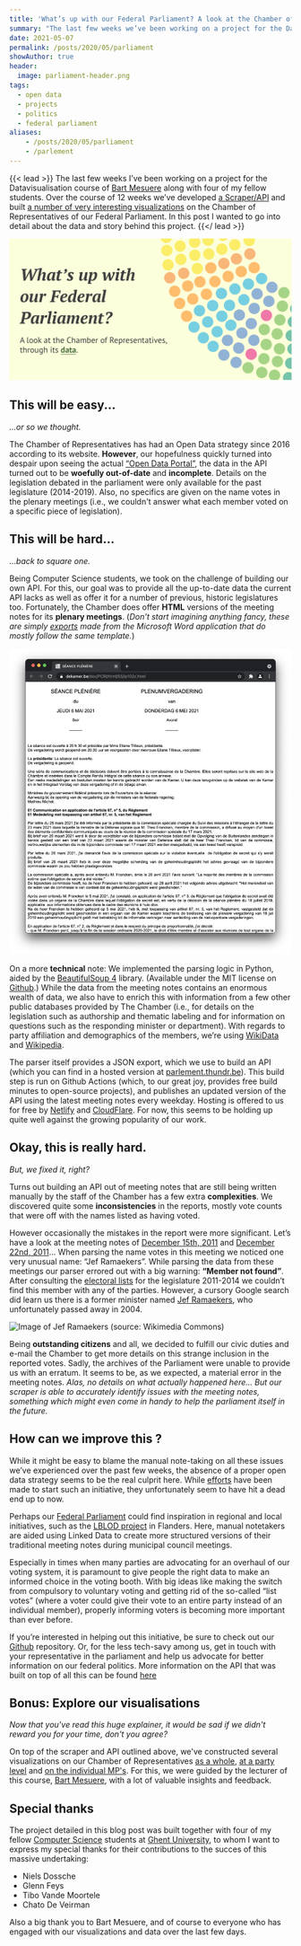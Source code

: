 ```yaml
---
title: 'What’s up with our Federal Parliament? A look at the Chamber of Representatives through its data.'
summary: "The last few weeks we’ve been working on a project for the Datavisualisation course of Bart Mesuere along with four fellow students. Over the course of 12 weeks we’ve developed a Scraper/API and built a number of very interesting visualizations on the Chamber of Representatives of our Federal Parliament. In this post we'll go into detail about the data and story behind this project."
date: 2021-05-07
permalink: /posts/2020/05/parliament
showAuthor: true
header:
  image: parliament-header.png
tags:
  - open data
  - projects
  - politics
  - federal parliament
aliases:
    - /posts/2020/05/parliament
    - /parlement
---
```



{{< lead >}}
The last few weeks I’ve been working on a project for the Datavisualisation course of <a href="https://twitter.com/BartMesuere">Bart Mesuere</a> along with four of my fellow students. Over the course of 12 weeks we’ve developed <a href="https://parlement.thundr.be">a Scraper/API</a> and built <a href="https://parlement-in-data.thundr.be">a number of very interesting visualizations</a> on the Chamber of Representatives of our Federal Parliament. In this post I wanted to go into detail about the data and story behind this project.
{{</ lead >}}

![](/img/posts/parliament-header.png)


## This will be easy... 
*…or so we thought.*

The Chamber of Representatives has had an Open Data strategy since 2016 according to its website. **However**, our hopefulness quickly turned into despair upon seeing the actual [“Open Data Portal”](https://data.dekamer.be), the data in the API turned out to be **woefully out-of-date** and **incomplete**. Details on the legislation debated in the parliament were only available for the past legislature (2014-2019). Also, no specifics are given on the name votes in the plenary meetings (i.e., we couldn't answer what each member voted on a specific piece of legislation).

## This will be hard...
*...back to square one.*

Being Computer Science students, we took on the challenge of building our own API. For this, our goal was to provide all the up-to-date data the current API lacks as well as offer it for a number of previous, historic legislatures too.  Fortunately, the Chamber does offer **HTML** versions of the meeting notes for its **plenary meetings**. (*Don't start imagining anything fancy, these are simply [exports](https://www.dekamer.be/doc/PCRI/html/55/ip102x.html) made from the Microsoft Word application that do mostly follow the same template.*)

![Sample Meeting Minutes from the Parliament](/img/posts/image-meetingnotes.png)

On a more **technical** note: We implemented the parsing logic in Python, aided by the [BeautifulSoup 4](https://pypi.org/project/beautifulsoup4/) library. (Available under the MIT license on [Github](https://github.com/laurensdeb/Federal-Parliament-Scraper).) While the data from the meeting notes contains an enormous wealth of data, we also have to enrich this with information from a few other public databases provided by The Chamber (i.e., for details on the legislation such as authorship and thematic labeling and for information on questions such as the responding minister or department). With regards to party affiliation and demographics of the members, we’re using [WikiData](https://www.wikidata.org/wiki/Wikidata:Main_Page) and [Wikipedia](https://wikipedia.org).

The parser itself provides a JSON export, which we use to build an API (which you can find in a hosted version at [parlement.thundr.be](https://parlement.thundr.be)). This build step is run on Github Actions (which, to our great joy, provides free build minutes to open-source projects), and publishes an updated version of the API using the latest meeting notes every weekday. Hosting is offered to us for free by [Netlify](https://netlify.com) and [CloudFlare](https://cloudflare.com). For now, this seems to be holding up quite well against the growing popularity of our work.

## Okay, this is really hard.
*But, we fixed it, right?*

Turns out building an API out of meeting notes that are still being written manually by the staff of the Chamber has a few extra **complexities**. We discovered quite some **inconsistencies** in the reports, mostly vote counts that were off with the names listed as having voted. 

However occasionally the mistakes in the report were more significant. Let’s have a look at the meeting notes of [December 15th, 2011](https://parlement-in-data.thundr.be/meeting?session=53&meeting=61) and [December 22nd, 2011](https://parlement-in-data.thundr.be/meeting?session=53&meeting=62)... When parsing the name votes in this meeting we noticed one very unusual name: “Jef Ramaekers”. While parsing the data from these meetings our parser errored out with a big warning: **“Member not found”**. After consulting the [electoral lists](https://nl.wikipedia.org/wiki/Categorie:Kandidatenlijsten_verkiezingen_in_België) for the legislature 2011-2014 we couldn’t find this member with any of the parties. However, a cursory Google search did learn us there is a former minister named [Jef Ramaekers](https://nl.wikipedia.org/wiki/Jef_Ramaekers), who unfortunately passed away in 2004.

![Image of Jef Ramaekers (source: Wikimedia Commons)](https://upload.wikimedia.org/wikipedia/commons/6/68/Eerste_steenlegging_Atheneum_Hof_van_Riemen.png)

Being **outstanding citizens** and all, we decided to fulfill our civic duties and e-mail the Chamber to get more details on this strange inclusion in the reported votes. Sadly, the archives of the Parliament were unable to provide us with an erratum. It seems to be, as we expected, a material error in the meeting notes. *Alas, no details on what actually happened here... But our scraper is able to accurately identify issues with the meeting notes, something which might even come in handy to help the parliament itself in the future.*

## How can we improve this ?
While it might be easy to blame the manual note-taking on all these issues we’ve experienced over the past few weeks, the absence of a proper open data strategy seems to be the real culprit here. While [efforts](https://data.dekamer.be) have been made to start such an initiative, they unfortunately seem to have hit a dead end up to now.

Perhaps our [Federal Parliament](https://dekamer.be) could find inspiration in regional and local initiatives, such as the [LBLOD project](https://lokaalbestuur.vlaanderen.be/lokale-besluiten-als-gelinkte-open-data) in Flanders. Here, manual notetakers are aided using Linked Data to create more structured versions of their traditional meeting notes during municipal council meetings.

Especially in times when many parties are advocating for an overhaul of our voting system, it is paramount to give people the right data to make an informed choice in the voting booth. With big ideas like making the switch from compulsory to voluntary voting and getting rid of the so-called “list votes” (where a voter could give their vote to an entire party instead of an individual member), properly informing voters is becoming more important than ever before.

If you’re interested in helping out this initiative, be sure to check out our [Github](https://github.com/laurensdeb/Federal-Parliament-Scraper) repository. Or, for the less tech-savy among us, get in touch with your representative in the parliament and help us advocate for better information on our federal politics. More information on the API that was built on top of all this can be found [here](https://parlement.thundr.be)

## Bonus: Explore our visualisations
*Now that you've read this huge explainer, it would be sad if we didn't reward you for your time, don't you agree?*

On top of the scraper and API outlined above, we've constructed several visualizations on our Chamber of Representatives [as a whole](https://parlement-in-data.thundr.be), [at a party level](https://parlement-in-data.thundr.be/party) and [on the individual MP's](https://parlement-in-data.thundr.be/member). For this, we were guided by the lecturer of this course, [Bart Mesuere](https://twitter.com/BartMesuere), with a lot of valuable insights and feedback.

## Special thanks
The project detailed in this blog post was built together with four of my fellow [Computer Science](https://informatica.ugent.be) students at [Ghent University](https://ugent.be), to whom I want to express my special thanks for their contributions to the succes of this massive undertaking:
- Niels Dossche
- Glenn Feys
- Tibo Vande Moortele
- Chato De Veirman

Also a big thank you to Bart Mesuere, and of course to everyone who has engaged with our visualizations and data over the last few days.